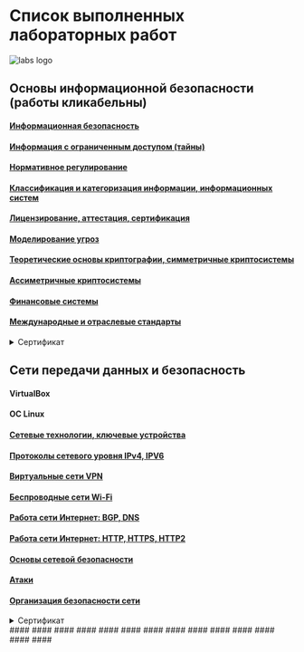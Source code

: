 # **Список выполненных лабораторных работ**
![labs logo](https://content.spiceworksstatic.com/service.community/p/post_images/0000025549/53adc2b3/attached_image/axon.jpg)
## Основы информационной безопасности (работы кликабельны)
#### [Информационная безопасность](https://github.com/stockholmkingg/lab/blob/main/labs/base/infosec.md)
#### [Информация с ограниченным доступом (тайны)](https://github.com/stockholmkingg/lab/blob/main/labs/base/secret.md)
#### [Нормативное регулирование](https://github.com/stockholmkingg/lab/blob/main/labs/base/norma.md)
#### [Классификация и категоризация информации, информационных систем](https://github.com/stockholmkingg/lab/blob/main/labs/base/class.md)
#### [Лицензирование, аттестация, сертификация](https://github.com/stockholmkingg/lab/blob/main/labs/base/lic.md)
#### [Моделирование угроз](https://github.com/stockholmkingg/lab/blob/main/labs/base/model.md)
#### [Теоретические основы криптографии, симметричные криптосистемы](https://github.com/stockholmkingg/lab/blob/main/labs/base/theory.md)
#### [Ассиметричные криптосистемы](https://github.com/stockholmkingg/lab/blob/main/labs/base/crypto.md)
#### [Финансовые системы](https://github.com/stockholmkingg/lab/blob/main/labs/base/financial.md)
#### [Международные и отраслевые стандарты](https://github.com/stockholmkingg/lab/blob/main/labs/base/international.md)

<details><summary>Сертификат</summary>
<p>
    <img src=images/base.jpg>
</p>
</details>

## Сети передачи данных и безопасность
#### VirtualBox
#### OC Linux
#### [Сетевые технологии, ключевые устройства]()
#### [Протоколы сетевого уровня IPv4, IPV6]()
#### [Виртуальные сети VPN]()
#### [Беспроводные сети Wi-Fi]()
#### [Работа сети Интернет: BGP, DNS]()
#### [Работа сети Интернет: HTTP, HTTPS, HTTP2]()
#### [Основы сетевой безопасности]()
#### [Атаки]()
#### [Организация безопасности сети]()
<details><summary>Сертификат</summary>
<p>
    <img src=images/network.jpg>
</p>
</details>
#### 
#### 
#### 
#### 
#### 
#### 
#### 
#### 
#### 
#### 
#### 
#### 
#### 
#### 

